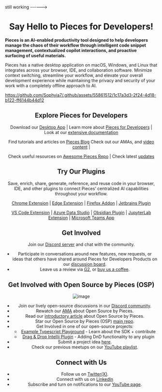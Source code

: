 still working ------>



<div align="center">

# Say Hello to Pieces for Developers!

<div align="left">

  **Pieces is an AI-enabled productivity tool designed to help developers manage the chaos of their workflow through intelligent code snippet management, contextualized copilot interactions, and proactive surfacing of useful materials.**

Pieces has a native desktop application on macOS, Windows, and Linux that integrates across your browser, IDE, and collaboration software. Minimize context switching, streamline your workflow, and elevate your overall development experience while maintaining the privacy and security of your work with a completely offline approach to AI.

https://github.com/Sophyia7/.github/assets/55861512/1c17a3d3-2f24-4d18-b122-ff6144b44d12


<div align="center">

## Explore Pieces for Developers
Download our [Desktop App](https://docs.pieces.app/installation-getting-started/what-am-i-installing) |
Learn more about [Pieces for Developers](https://pieces.app/) |
Look at our [extensive documentation](http://docs.pieces.app) 

Find tutorials and articles on [Pieces Blog](https://code.pieces.app/blog) 
Check out our AMAs, and [video content](https://youtube.com/@getpieces) |

Check useful resources on [Awesome Pieces Repo](https://github.com/pieces-app/awesome-pieces) |
Check latest [updates](https://code.pieces.app/updates) 


## Try Our Plugins
Save, enrich, share, generate, reference, and reuse code in your browser, IDE, and other plugins to connect Pieces’ centralized AI capabilities throughout your workflow.

[Chrome Extension](https://chromewebstore.google.com/detail/pieces-for-developers-cop/igbgibhbfonhmjlechmeefimncpekepm) |
[Edge Extension](https://microsoftedge.microsoft.com/addons/detail/pieces-save-code-snippet/hglfimcdgonaeeobjckfdabcldfidmim) |
[Firefox Addon](https://addons.mozilla.org/en-US/firefox/addon/pieces-save-code-from-the-web/) |
[Jetbrains Plugin](https://plugins.jetbrains.com/plugin/17328-pieces--save-search-share--reuse-code-snippets)

[VS Code Extension](https://marketplace.visualstudio.com/items?itemName=MeshIntelligentTechnologiesInc.pieces-vscode) |
[Azure Data Studio](https://builds.pieces.app/stages/staging/plugin_vscode/ads-vsix/download) |
[Obsidian Plugin](https://obsidian.md/plugins?id=pieces-for-developers) |
[JupyterLab Extension](https://docs.pieces.app/extensions-plugins/jupyterlab) |
[Microsoft Teams App](https://docs.pieces.app/extensions-plugins/teams)

## Get Involved
Join our [Discord server](https://discord.gg/getpieces) and chat with the community.
- Participate in conversations around new features, new requests, or ideas that others have shared around Pieces for Developers Products on our [discussion board](https://github.com/pieces-app/support/discussions).
- Leave us a review via [G2](https://www.g2.com/products/pieces-for-developers/reviews#reviews), or [buy us a coffee](https://www.buymeacoffee.com/getpieces).

## Get Involved with Open Source by Pieces (OSP)
![image](https://github.com/Sophyia7/.github/assets/66218403/2a198d57-541b-4681-b79e-b35b09272d97)

- Join our lively open-source discussions in our [Discord community](https://discord.gg/getpieces).
- Rewatch our [AMA](https://www.youtube.com/watch?v=0AmuWaFoTdY) about Open Source by Pieces.
- Read our [introductory article](https://code.pieces.app/blog/introducing-open-source-by-pieces) about Open Source by Pieces.
- Star our Open Source by Pieces (OSP) [main repo](https://github.com/pieces-app/opensource).
- Get Involved in one of our open-source projects:
    - [Example Typescript Playground](https://github.com/pieces-app/example-typescript) - Learn about the SDK + contribute
    - [Drag & Drop Intellij Plugin](https://github.com/pieces-app/IntelliJ-Drag-and-Drop-List) - Adding DnD functionality to any plugin
- Submit a project idea [here](https://github.com/pieces-app/opensource/discussions).
- Check our previous meetups on our [YouTube playlist](https://www.youtube.com/playlist?list=PL3ufX1Aqkp16cGipLr9X3gQQI7fkNFZhT).

## Connect with Us
- Follow us on [Twitter(X)](https://twitter.com/getpieces).
- Connect with us on [LinkedIn](https://www.linkedin.com/company/getpieces)
- Subscribe and turn on notifications to our [YouTube page](https://youtube.com/@getpieces).

